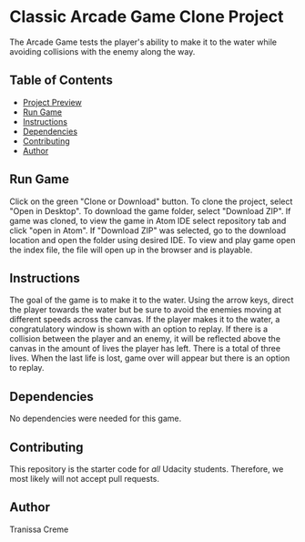 # Classic Arcade Game Clone Project

The Arcade Game tests the player's ability to make it to the water while avoiding collisions with the enemy along the way.

## Table of Contents

- [Project Preview](#projectPreview)
- [Run Game](#runGame)
- [Instructions](#instructions)
- [Dependencies](#dependencies)
- [Contributing](#contributing)
- [Author](#author)

## Run Game

Click on the green "Clone or Download" button. To clone the project, select "Open in Desktop". To download the game folder, select "Download ZIP". If game was cloned, to view the game in Atom IDE select repository tab and click "open in Atom". If "Download ZIP" was selected, go to the download location and open the folder using desired IDE. To view and play game open the index file, the file will open up in the browser and is playable.

## Instructions

The goal of the game is to make it to the water. Using the arrow keys, direct the player towards the water but be sure to avoid the enemies moving at different speeds across the canvas. If the player makes it to the water, a congratulatory window is shown with an option to replay. If there is a collision between the player and an enemy, it will be reflected above the canvas in the amount of lives the player has left. There is a total of three lives. When the last life is lost, game over will appear but there is an option to replay.

## Dependencies

No dependencies were needed for this game.

## Contributing

This repository is the starter code for _all_ Udacity students. Therefore, we most likely will not accept pull requests.

## Author

Tranissa Creme
